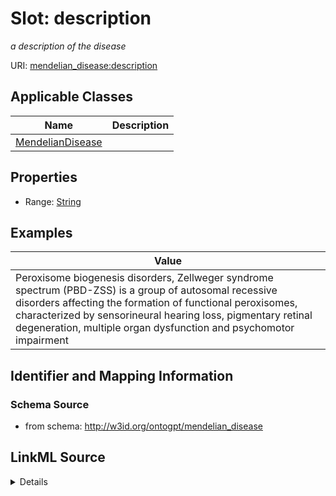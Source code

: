 # Slot: description
_a description of the disease_


URI: [mendelian_disease:description](http://w3id.org/ontogpt/mendelian_disease/description)



<!-- no inheritance hierarchy -->




## Applicable Classes

| Name | Description |
| --- | --- |
[MendelianDisease](MendelianDisease.md) | 






## Properties

* Range: [String](String.md)








## Examples

| Value |
| --- |
| Peroxisome biogenesis disorders, Zellweger syndrome spectrum (PBD-ZSS) is a group of autosomal recessive disorders affecting the formation of functional peroxisomes, characterized by sensorineural hearing loss, pigmentary retinal degeneration, multiple organ dysfunction and psychomotor impairment |

## Identifier and Mapping Information







### Schema Source


* from schema: http://w3id.org/ontogpt/mendelian_disease




## LinkML Source

<details>
```yaml
name: description
description: a description of the disease
examples:
- value: Peroxisome biogenesis disorders, Zellweger syndrome spectrum (PBD-ZSS) is
    a group of autosomal recessive disorders affecting the formation of functional
    peroxisomes, characterized by sensorineural hearing loss, pigmentary retinal degeneration,
    multiple organ dysfunction and psychomotor impairment
from_schema: http://w3id.org/ontogpt/mendelian_disease
rank: 1000
alias: description
owner: MendelianDisease
domain_of:
- MendelianDisease
range: string

```
</details>